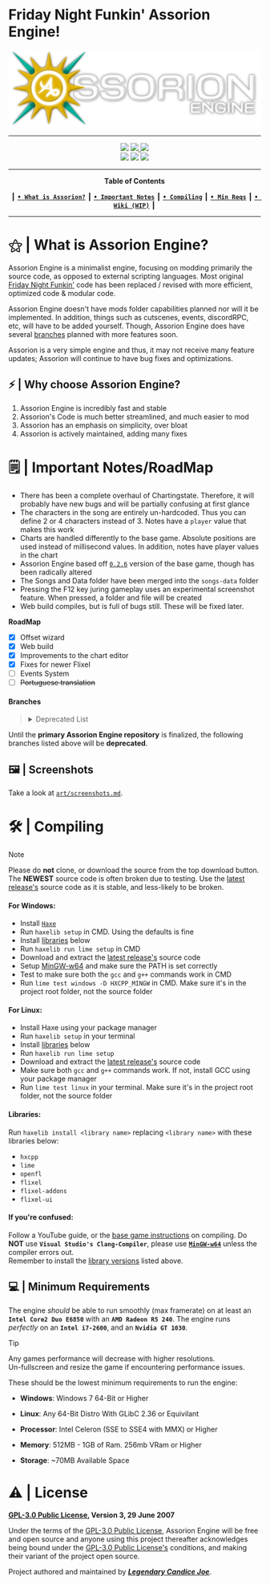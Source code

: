 # Friday Night Funkin' Assorion Engine!

![LOGO](assorion.png)

-------------------------------------------------------------
 <div align="center">
 <a href="#"><img src="https://img.shields.io/github/repo-size/Assorion/FNF-Assorion-Engine?style=for-the-badge&color=06b59c"/></a>
 <a href="https://github.com/Assorion/FNF-Assorion-Engine/graphs/commit-activity"><img src="https://img.shields.io/github/commit-activity/m/Assorion/FNF-Assorion-Engine?style=for-the-badge&color=06b59c"/</a> 
 <a href="https://github.com/Assorion/FNF-Assorion-Engine/releases"><img src="https://img.shields.io/github/v/release/Assorion/FNF-Assorion-Engine?style=for-the-badge&color=06b59c"/></a>
 </div>
 <div align="center">
 <a href="https://github.com/Assorion/FNF-Assorion-Engine/releases"><img src="https://img.shields.io/badge/Windows_Build-Released-blue?style=for-the-badge&color=e1b100"/></a>
 <a href="https://github.com/Assorion/FNF-Assorion-Engine/releases"><img src="https://img.shields.io/badge/Linux_Build-Released-blue?style=for-the-badge&color=e1b100"/></a>
 <a href="https://github.com/Assorion/FNF-Assorion-Engine/actions/workflows/HTML5.yml"><img src="https://img.shields.io/badge/Web_Build-Testing-blue?style=for-the-badge&color=e1b100"/></a>  
 </div>

-------------------------------------------------------------
<div align="center">
 
**Table of Contents**
</div>
<div align="center">
 
┃ [**`• What is Assorion?`**](#--what-is-assorion-engine) ┃ [**`• Important Notes`**](#%EF%B8%8F--important-notesroadmap) ┃ [**`• Compiling`**](#--compiling) ┃ [**`• Min Reqs`**](#--minimum-requirements) ┃ <a href="https://assorion.github.io/wiki/">**`• Wiki (WIP)`**</a> ┃ 
</div>

-------------------------------------------------------------
 
# ⚝ | What is Assorion Engine?

Assorion Engine is a minimalist engine, focusing on modding primarily the source code, as opposed to external scripting languages. 
Most original <a href="https://ninja-muffin24.itch.io/funkin">Friday Night Funkin'</a> code has been replaced / revised with more efficient, optimized code & modular code.

Assorion Engine doesn't have mods folder capabilities planned nor will it be implemented. 
In addition, things such as cutscenes, events, discordRPC, etc, will have to be added yourself. 
Though, Assorion Engine does have several <a href="https://github.com/Assorion/FNF-Assorion-Engine#branches">branches</a> planned with more features soon.

Assorion is a very simple engine and thus, it may not receive many feature updates; Assorion will continue to have bug fixes and optimizations.

## ⚡ | Why choose Assorion Engine?

1. Assorion Engine is incredibly fast and stable
2. Assorion's Code is much better streamlined, and much easier to mod
3. Assorion has an emphasis on simplicity, over bloat
4. Assorion is actively maintained, adding many fixes

# 🗒️ | Important Notes/RoadMap

-	There has been a complete overhaul of Chartingstate. Therefore, it will probably have new bugs and will be partially confusing at first glance
-	The characters in the song are entirely un-hardcoded. Thus you can define 2 or 4 characters instead of 3. Notes have a `player` value that makes this work
-	Charts are handled differently to the base game. Absolute positions are used instead of millisecond values. In addition, notes have player values in the chart
-	Assorion Engine based off <a href="https://github.com/FunkinCrew/Funkin/releases/tag/v0.2.6">`0.2.6`</a> version of the base game, though has been radically altered
-	The Songs and Data folder have been merged into the `songs-data` folder
- Pressing the F12 key juring gameplay uses an experimental screenshot feature. When pressed, a folder and file will be created
- Web build compiles, but is full of bugs still. These will be fixed later.
  
 **RoadMap**
* [x]	Offset wizard
* [X]	Web build
* [X]	Improvements to the chart editor
* [X]	Fixes for newer Flixel
* [ ]	Events System
* [ ]	~~Portuguese translation~~
 
#### **Branches**

> <details>
> <summary>Deprecated List</summary>
> <table>
> <tr>
> <td>
>
>   | `Assorion Branch's`                                | `Windows` | `Linux` | `HTML5 (WEB)`     |
>   |--------------------------------------------------|---------|-------|-----------------|
>   | <a href="#">Assorion-Main</a>                                    | ✓       | ✓     | ⍻              |
>   | <a href="#">Assorion-Plus</a>                                    | ☓       | ☓     | ☓              |
>   | <a href="#">Assorion-Minimun</a>                                 | ☓       | ☓     | ☓              |
>   | <a href="#">Assorion-Base</a>                                    | ☓       | ☓     | ☓              |
>   | <a href="#">Assorion-3D</a>                                      | ☓       | ☓     | ☓              |
></td>
></tr>
></table>
></details>
Until the **primary Assorion Engine repository** is finalized, the following branches listed above will be **deprecated**.

## 🖼️ | Screenshots

Take a look at <a href="https://github.com/Assorion/FNF-Assorion-Engine/blob/main/art/screenshots.md">`art/screenshots.md`</a>. 

# 🛠 | Compiling

> [!NOTE]
> Please do **not** clone, or download the source from the top download button. The **NEWEST** source code is often broken due to testing.
> Use the <a href="https://github.com/Assorion/FNF-Assorion-Engine/releases">latest release's</a> source code as it is stable, and less-likely to be broken.

#### **For Windows:**
- Install <a href="https://haxe.org/">`Haxe`</a>
- Run `haxelib setup` in CMD. Using the defaults is fine
- Install [libraries](#libraries) below
- Run `haxelib run lime setup` in CMD
- Download and extract the <a href="https://github.com/Assorion/FNF-Assorion-Engine/releases">latest release's</a> source code
- Setup <a href="https://github.com/Assorion/FNF-Assorion-Engine/blob/main/.github/MinGW-Setup.md">MinGW-w64</a> and make sure the PATH is set correctly
- Test to make sure both the `gcc` and `g++` commands work in CMD
- Run `lime test windows -D HXCPP_MINGW` in CMD. Make sure it's in the project root folder, not the source folder

#### **For Linux:**
- Install Haxe using your package manager
- Run `haxelib setup` in your terminal
- Install [libraries](#libraries) below
- Run `haxelib run lime setup`
- Download and extract the <a href="https://github.com/Assorion/FNF-Assorion-Engine/releases">latest release's</a> source code
- Make sure both `gcc` and `g++` commands work. If not, install GCC using your package manager
- Run `lime test linux` in your terminal. Make sure it's in the project root folder, not the source folder

#### **Libraries:**  
Run `haxelib install <library name>` replacing `<library name>` with these libraries below:
- `hxcpp`
- `lime`
- `openfl`
- `flixel`
- `flixel-addons`
- `flixel-ui`

#### **If you're confused:**  
Follow a YouTube guide, or the <a href="https://github.com/FunkinCrew/Funkin#build-instructions">base game instructions</a> on compiling. Do **NOT** use **`Visual Studio's Clang-Compiler`**, please use <a href="https://github.com/Assorion/FNF-Assorion-Engine/blob/main/.github/MinGW-Setup.md">**`MinGW-w64`**</a> unless the compiler errors out.  
Remember to install the [library versions](#libraries) listed above.

## 💻 | Minimum Requirements

The engine *should* be able to run smoothly (max framerate) on at least an **`Intel Core2 Duo E6850`** with an **`AMD Radeon R5 240`**. 
The engine runs *perfectly* on an **`Intel i7-2600`**, and an **`Nvidia GT 1030`**.

> [!tip]
> Any games performance will decrease with higher resolutions.  
> Un-fullscreen and resize the game if encountering performance issues.

These should be the lowest minimum requirements to run the engine:

- **Windows**: Windows 7 64-Bit or Higher
  
- **Linux**: Any 64-Bit Distro With GLibC 2.36 or Equivilant
  
- **Processor**: Intel Celeron (SSE to SSE4 with MMX) or Higher
  
- **Memory**: 512MB - 1GB of Ram. 256mb VRam or Higher
  
- **Storage**: ~70MB Available Space


# ⚠️ | License
**<a href="https://github.com/Assorion/FNF-Assorion-Engine/blob/main/LICENSE">GPL-3.0 Public License</a>, Version 3, 29 June 2007**

Under the terms of the <a href="https://github.com/Assorion/FNF-Assorion-Engine/blob/main/LICENSE">GPL-3.0 Public License</a>, Assorion Engine will be free and open source and anyone using this project thereafter acknowledges being bound under the <a href="https://github.com/Assorion/FNF-Assorion-Engine/blob/main/LICENSE">GPL-3.0 Public License's</a> conditions, and making their variant of the project open source.

Project authored and maintained by <a href="https://github.com/Legendary-Candice-Joe">***Legendary Candice Joe***</a>.
